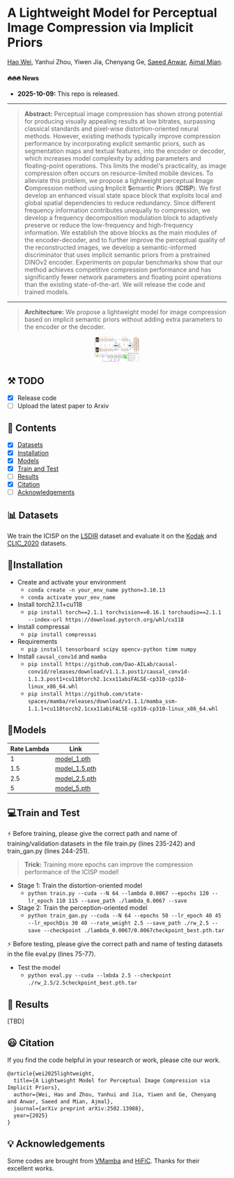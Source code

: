 # A Lightweight Model for Perceptual Image Compression via Implicit Priors

[Hao Wei](https://scholar.google.com.hk/citations?user=hhNFVW0AAAAJ&hl=zh-CN), Yanhui Zhou, Yiwen Jia, Chenyang Ge, [Saeed Anwar](https://scholar.google.com.hk/citations?user=vPJIHywAAAAJ&hl=zh-CN), [Ajmal Mian](https://scholar.google.com.hk/citations?user=X589yaIAAAAJ&hl=zh-CN).

#### 🔥🔥🔥 News

- **2025-10-09:** This repo is released.

---
> **Abstract:** Perceptual image compression has shown strong potential for producing visually appealing results at low bitrates, surpassing classical standards and pixel-wise distortion-oriented neural methods.
However, existing methods typically improve compression performance by incorporating explicit semantic priors, such as segmentation maps and textual features, into the encoder or decoder, which increases model complexity by adding parameters and floating-point operations. This limits the model's practicality, as image compression often occurs on resource-limited mobile devices.
To alleviate this problem, we propose a lightweight perceptual **I**mage **C**ompression method using **I**mplicit **S**emantic **P**riors (**ICISP**). 
We first develop an enhanced visual state space block that exploits local and global spatial dependencies to reduce redundancy. 
Since different frequency information contributes unequally to compression, we develop a frequency decomposition modulation block to adaptively preserve or reduce the low-frequency and high-frequency information.
We establish the above blocks as the main modules of the encoder-decoder, and to further improve the perceptual quality of the reconstructed images, 
we develop a semantic-informed discriminator that uses implicit semantic priors from a pretrained DINOv2 encoder. 
Experiments on popular benchmarks show that our method achieves competitive compression performance and has significantly fewer network parameters and floating point operations than the existing state-of-the-art.
We will release the code and trained models.
---
>**Architecture:** We propose a lightweight model for image compression based on implicit semantic priors without adding extra parameters to the encoder or the decoder.
<center>
<img src="./assets/arch.png"  style="zoom: 10%;"/>
</center>

## ⚒️ TODO

* [x] Release code
* [ ] Upload the latest paper to Arxiv

## 🔗 Contents

- [x] [Datasets](#Datasets)
- [x] [Installation](#Installation) 
- [x] [Models](#Models)
- [x] [Train and Test](#TrainAndTest)
- [ ] [Results](#Results)
- [x] [Citation](#Citation)
- [ ] [Acknowledgements](#Acknowledgements)

## <a name="datasets"></a>📊 Datasets
We train the ICISP on the [LSDIR](https://ofsoundof.github.io/lsdir-data/) dataset and evaluate it on the [Kodak](https://r0k.us/graphics/kodak/) and [CLIC_2020](https://clic2025.compression.cc/) datasets.

## <a name="installation"></a>:wrench:Installation
- Create and activate your environment
  - `conda create -n your_env_name python=3.10.13`
  - `conda activate your_env_name`
- Install torch2.1.1+cu118
  - `pip install torch==2.1.1 torchvision==0.16.1 torchaudio==2.1.1 --index-url https://download.pytorch.org/whl/cu118`
- Install compressai
  - `pip install compressai`
- Requirements
  - `pip install tensorboard scipy opencv-python timm numpy`
- Install ``causal_conv1d`` and ``mamba``
  - `pip install https://github.com/Dao-AILab/causal-conv1d/releases/download/v1.1.3.post1/causal_conv1d-1.1.3.post1+cu118torch2.1cxx11abiFALSE-cp310-cp310-linux_x86_64.whl`
  - `pip install https://github.com/state-spaces/mamba/releases/download/v1.1.1/mamba_ssm-1.1.1+cu118torch2.1cxx11abiFALSE-cp310-cp310-linux_x86_64.whl`

## <a name="models"></a>:dna:Models
| Rate Lambda | Link |
|--------|------|
|1   |  [model_1.pth](https://drive.google.com/drive/folders/1VIr_8j4gy69C2M4-gmtxGDaRGnGdnp0P)  |
|1.5 |  [model_1.5.pth](https://drive.google.com/drive/folders/1VIr_8j4gy69C2M4-gmtxGDaRGnGdnp0P)  |
|2.5 |  [model_2.5.pth](https://drive.google.com/drive/folders/1VIr_8j4gy69C2M4-gmtxGDaRGnGdnp0P)  |
|5 |  [model_5.pth](https://drive.google.com/drive/folders/1VIr_8j4gy69C2M4-gmtxGDaRGnGdnp0P)  |

## <a name='trainandtest'></a>:computer:Train and Test
:zap: Before training, please give the correct path and name of training/validation datasets in the file train.py (lines 235-242) and train_gan.py (lines 244-251).
>**Trick:** Training more epochs can improve the compression performance of the ICISP model!
- Stage 1: Train the distortion-oriented model
  - `python train.py --cuda --N 64 --lambda 0.0067 --epochs 120 --lr_epoch 110 115 --save_path ./lambda_0.0067 --save`
- Stage 2: Train the perception-oriented model
  - `python train_gan.py --cuda --N 64 --epochs 50 --lr_epoch 40 45 --lr_epochDis 30 40 --rate_weight 2.5 --save_path ./rw_2.5 --save --checkpoint ./lambda_0.0067/0.0067checkpoint_best.pth.tar `

:zap: Before testing, please give the correct path and name of testing datasets in the file eval.py (lines 75-77).
- Test the model
   - `python eval.py --cuda --lmbda 2.5 --checkpoint ./rw_2.5/2.5checkpoint_best.pth.tar`


## <a name='results'></a> 🔎 Results

[TBD]

## <a name="citation"></a>:smiley: Citation

If you find the code helpful in your research or work, please cite our work.

```
@article{wei2025lightweight,
  title={A Lightweight Model for Perceptual Image Compression via Implicit Priors},
  author={Wei, Hao and Zhou, Yanhui and Jia, Yiwen and Ge, Chenyang and Anwar, Saeed and Mian, Ajmal},
  journal={arXiv preprint arXiv:2502.13988},
  year={2025}
}
```

## <a name="acknowledgements"></a>💡 Acknowledgements

Some codes are brought from [VMamba](https://github.com/MzeroMiko/VMamba) and [HiFiC](https://hific.github.io/). Thanks for their excellent works.
